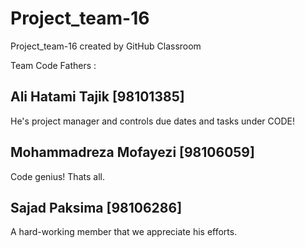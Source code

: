 # Project_team-16
Project_team-16 created by GitHub Classroom

Team Code Fathers :

Ali Hatami Tajik [98101385]
--
He's project manager and controls due dates and tasks under CODE!

Mohammadreza Mofayezi [98106059]
--
Code genius! Thats all.

Sajad Paksima [98106286]
--
A hard-working member that we appreciate his efforts.
